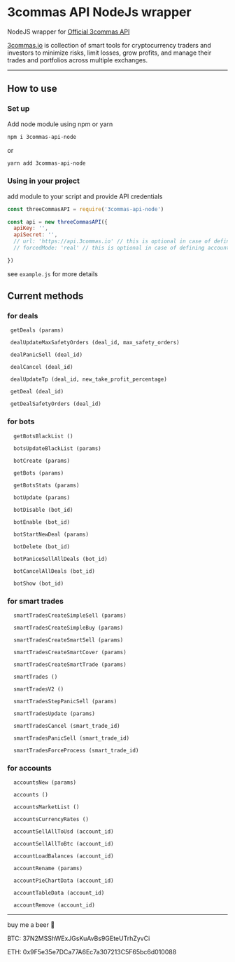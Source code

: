 # 3commas API NodeJs wrapper

NodeJS wrapper for [Official 3commas API](https://github.com/3commas-io/3commas-official-api-docs/) 

[3commas.io](https://3commas.io/?c=3cnode) is collection of smart tools for cryptocurrency traders and investors to minimize risks, limit losses, grow profits, and manage their trades and portfolios across multiple exchanges.

---

## How to use

### Set up

Add node module using npm or yarn

```bash
npm i 3commas-api-node
```

or 

```bash
yarn add 3commas-api-node
```

### Using in your project

add module to your script and provide API credentials

```js
const threeCommasAPI = require('3commas-api-node')

const api = new threeCommasAPI({
  apiKey: '',
  apiSecret: '',
  // url: 'https://api.3commas.io' // this is optional in case of defining other endpoint
  // forcedMode: 'real' // this is optional in case of defining account mode, 'real' or 'paper'

})
```

see `example.js` for more details 

## Current methods

### for deals

```
 getDeals (params)
 
 dealUpdateMaxSafetyOrders (deal_id, max_safety_orders)
 
 dealPanicSell (deal_id)
 
 dealCancel (deal_id)
 
 dealUpdateTp (deal_id, new_take_profit_percentage)
 
 getDeal (deal_id)

 getDealSafetyOrders (deal_id)

```

### for bots

```
  getBotsBlackList ()
  
  botsUpdateBlackList (params)
  
  botCreate (params)
  
  getBots (params)
  
  getBotsStats (params)
  
  botUpdate (params)
  
  botDisable (bot_id)
  
  botEnable (bot_id)
  
  botStartNewDeal (params)
  
  botDelete (bot_id)
  
  botPaniceSellAllDeals (bot_id)
  
  botCancelAllDeals (bot_id)
  
  botShow (bot_id)
```

### for smart trades

```
  smartTradesCreateSimpleSell (params)

  smartTradesCreateSimpleBuy (params)
  
  smartTradesCreateSmartSell (params)
  
  smartTradesCreateSmartCover (params)
  
  smartTradesCreateSmartTrade (params)
  
  smartTrades ()

  smartTradesV2 ()
  
  smartTradesStepPanicSell (params)
  
  smartTradesUpdate (params)
  
  smartTradesCancel (smart_trade_id)
  
  smartTradesPanicSell (smart_trade_id)
  
  smartTradesForceProcess (smart_trade_id)
```

### for accounts

```
  accountsNew (params)

  accounts ()
  
  accountsMarketList ()
  
  accountsCurrencyRates ()
  
  accountSellAllToUsd (account_id)
  
  accountSellAllToBtc (account_id)
  
  accountLoadBalances (account_id)
  
  accountRename (params)
  
  accountPieChartData (account_id)
  
  accountTableData (account_id)
  
  accountRemove (account_id)
```

---

buy me a beer 🍺

BTC: 37N2MSShWExJGsKuAvBs9GEteUTrhZyvCi

ETH: 0x9F5e35e7DCa77A6Ec7a307213C5F65bc6d010088
